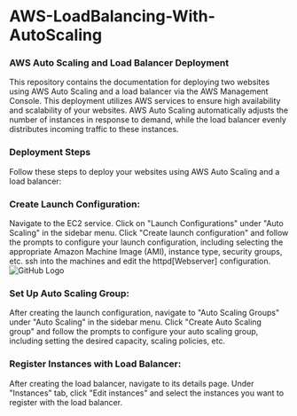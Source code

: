 # AWS-LoadBalancing-With-AutoScaling
### AWS Auto Scaling and Load Balancer Deployment
This repository contains the documentation for deploying two websites using AWS Auto Scaling and a load balancer via the AWS Management Console.
This deployment utilizes AWS services to ensure high availability and scalability of your websites. AWS Auto Scaling automatically adjusts the number of instances in response to demand, while the load balancer evenly distributes incoming traffic to these instances.
### Deployment Steps
Follow these steps to deploy your websites using AWS Auto Scaling and a load balancer:

### Create Launch Configuration:
Navigate to the EC2 service.
Click on "Launch Configurations" under "Auto Scaling" in the sidebar menu.
Click "Create launch configuration" and follow the prompts to configure your launch configuration, including selecting the appropriate Amazon Machine Image (AMI), instance type, security groups, etc.
ssh into the machines and edit the httpd[Webserver] configuration.
![GitHub Logo]()


### Set Up Auto Scaling Group:
After creating the launch configuration, navigate to "Auto Scaling Groups" under "Auto Scaling" in the sidebar menu.
Click "Create Auto Scaling group" and follow the prompts to configure your auto scaling group, including setting the desired capacity, scaling policies, etc.

### Register Instances with Load Balancer:
After creating the load balancer, navigate to its details page.
Under "Instances" tab, click "Edit instances" and select the instances you want to register with the load balancer.



